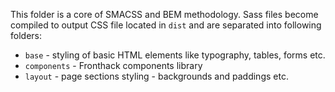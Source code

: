 This folder is a core of SMACSS and BEM methodology. Sass files become compiled
to output CSS file located in `dist` and are separated into following folders:

* `base` - styling of basic HTML elements like typography, tables, forms etc.
* `components` - Fronthack components library
* `layout` - page sections styling - backgrounds and paddings etc.
